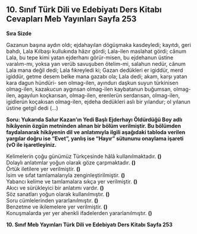 ## 10. Sınıf Türk Dili ve Edebiyatı Ders Kitabı Cevapları Meb Yayınları Sayfa 253

**Sıra Sizde**

Gazanun başına aydın oldı; ejdahayılan dögüşmaka kasdeyledi; kayıtdı, geri bahdı, Lala Kılbaşı kullukında hâzır gördi; Lala-ilen maslahat gördi; cânum Lala, bu tepe kimi yatan ejderhanı görür-misen, bu ejdehanun üstine varalım-mı, yoksa yan verüb savuşuben ötelim-mi, salahun nedür, cânum Lala mana değil dedi; Lala fıkreyledi ki; Gazan dedükleri er igiddür, merd igiddür, getme desem belke mana gazabı ola; Lala dedi; akam, karşı yatan kara dagun hündüri- sen olmag-ilen, ayındurı daşkun suyun türkinisen olmag-ilen, kazakucun aygınsan olmag-ilen kaybatanun buğumsan, olmag-ilen, agayılun koçkarısan, olmag-ilen, erenlerün serdarısan, olmag-ilen, igidlerün koçakısan olmag-ilen, ejdeha dedükleri aslı bir yılandur; ol yılanun üstine getgil dedi (…)

**Soru: Yukarıda Salur Kazan’ın Yedi Başlı Ejderhayı Öldürdüğü Boy adlı hikâyenin özgün metninden alınan bir bölüm verilmiştir. Bu bölümden faydalanarak hikâyenin dil ve anlatımıyla ilgili aşağıdaki tabloda verilen yargılar doğru ise “Evet”, yanlış ise “Hayır” sütununu onaylama işareti (vO ile işaretleyiniz.**

Kelimelerin çoğu günümüz Türkçesinde hâlâ kullanılmaktadır. **()**  
 Dolaylı anlatımlar yoğun olarak göze çarpmaktadır. **()**  
 Örtük iletilere yer verilmiştir. **()**  
 İsim ve sıfat tamlamalarıyla zenginleştirilmiştir. **()**  
 Yabancı kelime ve tamlamalara sıkça yer verilmiştir. **()**  
 Akıcı ve sürükleyici bir anlatımı vardır. **()**  
 Söz sanatları yoğun olarak kullanılmıştır. **()**  
 Soru cümlelerinden yararlanılmıştır. **()**  
 Benzetme ve ikilemelere yer verilmiştir. **()**  
 Konuşmalarda yer yer ahenkli ifadelerden yararlanılmıştır. **()**

**10. Sınıf Meb Yayınları Türk Dili ve Edebiyatı Ders Kitabı Sayfa 253**